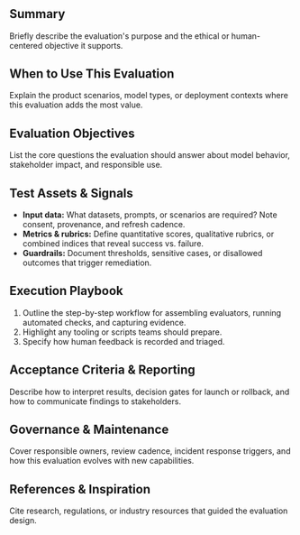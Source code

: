 # <Evaluation Name>

## Summary
Briefly describe the evaluation's purpose and the ethical or human-centered objective it supports.

## When to Use This Evaluation
Explain the product scenarios, model types, or deployment contexts where this evaluation adds the most value.

## Evaluation Objectives
List the core questions the evaluation should answer about model behavior, stakeholder impact, and responsible use.

## Test Assets & Signals
- **Input data:** What datasets, prompts, or scenarios are required? Note consent, provenance, and refresh cadence.
- **Metrics & rubrics:** Define quantitative scores, qualitative rubrics, or combined indices that reveal success vs. failure.
- **Guardrails:** Document thresholds, sensitive cases, or disallowed outcomes that trigger remediation.

## Execution Playbook
1. Outline the step-by-step workflow for assembling evaluators, running automated checks, and capturing evidence.
2. Highlight any tooling or scripts teams should prepare.
3. Specify how human feedback is recorded and triaged.

## Acceptance Criteria & Reporting
Describe how to interpret results, decision gates for launch or rollback, and how to communicate findings to stakeholders.

## Governance & Maintenance
Cover responsible owners, review cadence, incident response triggers, and how this evaluation evolves with new capabilities.

## References & Inspiration
Cite research, regulations, or industry resources that guided the evaluation design.
